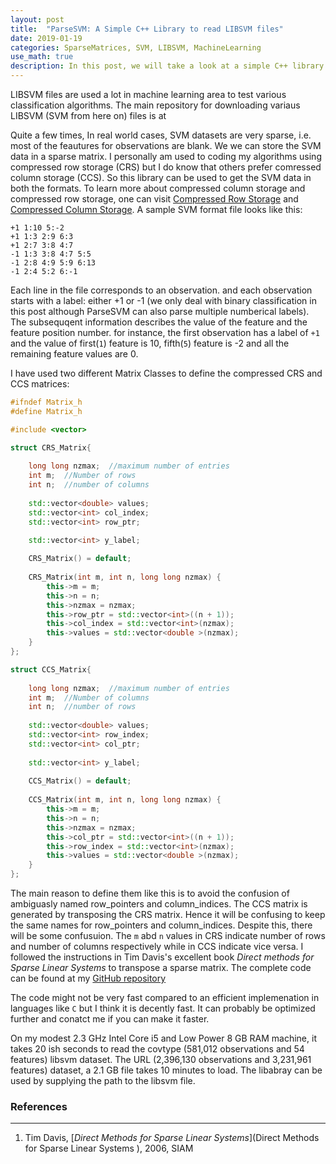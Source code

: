 ```yaml
---
layout: post
title:  "ParseSVM: A Simple C++ Library to read LIBSVM files"
date: 2019-01-19
categories: SparseMatrices, SVM, LIBSVM, MachineLearning
use_math: true
description: In this post, we will take a look at a simple C++ library to read SVM files and store them in either compressed row storage or compressed column storage matrices. 
---
```

LIBSVM files are used a lot in machine learning area to test various classification algorithms. The main repository for downloading variaus LIBSVM (SVM from here on) files is at [](https://www.csie.ntu.edu.tw/~cjlin/libsvmtools/datasets/binary.html)

Quite a few times, In real world cases,  SVM datasets are very sparse, i.e. most of the feautures for observations are blank. We we can store the SVM data in a sparse matrix. I personally am used to coding my algorithms using compressed row storage (CRS) but I do know that others prefer comressed column storage (CCS). So this library can be used to get the SVM data in both the formats. To learn more about compressed column storage and compressed row storage, one can visit [Compressed Row Storage](http://netlib.org/linalg/html_templates/node91.html) and [Compressed Column Storage](http://netlib.org/linalg/html_templates/node91.html).  A sample SVM format file looks like this:

~~~
+1 1:10 5:-2
+1 1:3 2:9 6:3
+1 2:7 3:8 4:7
-1 1:3 3:8 4:7 5:5
-1 2:8 4:9 5:9 6:13
-1 2:4 5:2 6:-1
~~~

Each line in the file corresponds to an observation. and each observation starts with a label: either +1 or -1 (we only deal with binary classification in this post although ParseSVM can also parse multiple numberical labels). The subsequqent information describes the value of the feature and the feature position number. for instance, the first observation has a label of `+1` and the value of first(`1`) feature is 10,  fifth(`5`) feature is -2 and all the remaining feature values are 0.

I have used two different Matrix Classes to define the compressed CRS and CCS matrices:

~~~ c++
#ifndef Matrix_h
#define Matrix_h

#include <vector>

struct CRS_Matrix{
    
    long long nzmax;  //maximum number of entries
    int m;  //Number of rows
    int n;  //number of columns
    
    std::vector<double> values;
    std::vector<int> col_index;
    std::vector<int> row_ptr;
    
    std::vector<int> y_label;

    CRS_Matrix() = default;
    
    CRS_Matrix(int m, int n, long long nzmax) {
        this->m = m;
        this->n = n;
        this->nzmax = nzmax;
        this->row_ptr = std::vector<int>((n + 1));
        this->col_index = std::vector<int>(nzmax);
        this->values = std::vector<double >(nzmax);
    }
};

struct CCS_Matrix{
    
    long long nzmax;  //maximum number of entries
    int m;  //Number of columns
    int n;  //number of rows
    
    std::vector<double> values;
    std::vector<int> row_index;
    std::vector<int> col_ptr;
    
    std::vector<int> y_label;
    
    CCS_Matrix() = default;
    
    CCS_Matrix(int m, int n, long long nzmax) {
        this->m = m;
        this->n = n;
        this->nzmax = nzmax;
        this->col_ptr = std::vector<int>((n + 1));
        this->row_index = std::vector<int>(nzmax);
        this->values = std::vector<double >(nzmax);
    }  
};
~~~

The main reason to define them like this is to avoid the confusion of ambiguasly named row_pointers and column_indices. The CCS matrix is generated by transposing the CRS matrix. Hence it will be confusing to keep the same names for row_pointers and column_indices. Despite this, there will be some confusuion. The `m` abd `n` values in CRS indicate number of rows and number of columns respectively while in CCS indicate vice versa. I followed the instructions in Tim Davis's excellent book *Direct methods for Sparse Linear Systems*  to transpose a sparse matrix. The complete code can be found at my [GitHub repository](https://github.com/CGudapati/ParseSVM)

The code might not be very fast compared to an efficient implemenation in languages like `C` but I think it is decently fast. It can probably be optimized further and conatct me if you can make it faster. 

On my modest 2.3 GHz Intel Core i5 and Low Power 8 GB RAM machine, it takes 20 ish seconds to read the covtype (581,012 observations and 54 features) libsvm dataset. The URL (2,396,130 observations and 3,231,961 features) dataset,  a 2.1 GB file takes 10 minutes to load. The libabray can be used by supplying the path to the libsvm file. 

### References
- - -
1. Tim Davis, [_Direct Methods for Sparse Linear Systems_](Direct Methods for Sparse Linear Systems
), 2006, SIAM 
